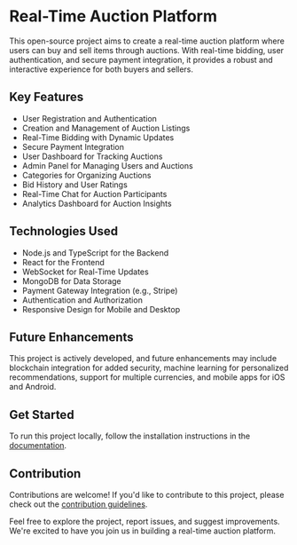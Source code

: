 # Real-Time Auction Platform

This open-source project aims to create a real-time auction platform where users can buy and sell items through auctions. With real-time bidding, user authentication, and secure payment integration, it provides a robust and interactive experience for both buyers and sellers.

## Key Features

- User Registration and Authentication
- Creation and Management of Auction Listings
- Real-Time Bidding with Dynamic Updates
- Secure Payment Integration
- User Dashboard for Tracking Auctions
- Admin Panel for Managing Users and Auctions
- Categories for Organizing Auctions
- Bid History and User Ratings
- Real-Time Chat for Auction Participants
- Analytics Dashboard for Auction Insights

## Technologies Used

- Node.js and TypeScript for the Backend
- React for the Frontend
- WebSocket for Real-Time Updates
- MongoDB for Data Storage
- Payment Gateway Integration (e.g., Stripe)
- Authentication and Authorization
- Responsive Design for Mobile and Desktop

## Future Enhancements

This project is actively developed, and future enhancements may include blockchain integration for added security, machine learning for personalized recommendations, support for multiple currencies, and mobile apps for iOS and Android.

## Get Started

To run this project locally, follow the installation instructions in the [documentation](link-to-documentation).

## Contribution

Contributions are welcome! If you'd like to contribute to this project, please check out the [contribution guidelines](link-to-contribution-guidelines).

Feel free to explore the project, report issues, and suggest improvements. We're excited to have you join us in building a real-time auction platform.
